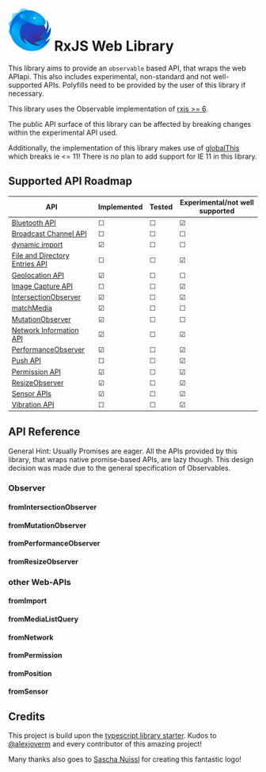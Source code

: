 # <img src="docs/assets/rxjs-web-logo.svg" alt="RxJS Web Logo" width="86" height="86"> RxJS Web Library

This library aims to provide an `observable` based API, that wraps the web APIapi. This also includes experimental, non-standard and not well-supported APIs. Polyfills need to be provided by the user of this library if necessary.

This library uses the Observable implementation of [rxjs >= 6](https://www.npmjs.com/package/rxjs).

The public API surface of this library can be affected by breaking changes within the experimental API used.

Additionally, the implementation of this library makes use of [globalThis](https://developer.mozilla.org/en-US/docs/Web/JavaScript/Reference/Global_Objects/globalThis) which breaks ie <= 11! There is no plan to add support for IE 11 in this library.

## Supported API Roadmap

| API                                                                                                               | Implemented | Tested  | Experimental/not well supported |
| ----------------------------------------------------------------------------------------------------------------- | ----------- | ------- | ------------------------------- |
| [Bluetooth API](https://developer.mozilla.org/en-US/docs/Web/API/Web_Bluetooth_API)                               | &#9744;     | &#9744; | &#9745;                         |
| [Broadcast Channel API](https://developer.mozilla.org/en-US/docs/Web/API/Broadcast_Channel_API)                   | &#9744;     | &#9744; | &#9744;                         |
| [dynamic import](https://developer.mozilla.org/en-US/docs/Web/JavaScript/Reference/Statements/import)             | &#9745;     | &#9744; | &#9744;                         |
| [File and Directory Entries API](https://developer.mozilla.org/en-US/docs/Web/API/File_and_Directory_Entries_API) | &#9744;     | &#9744; | &#9745;                         |
| [Geolocation API](https://developer.mozilla.org/en-US/docs/Web/API/Navigator/geolocation)                         | &#9745;     | &#9744; | &#9744;                         |
| [Image Capture API](https://developer.mozilla.org/en-US/docs/Web/API/MediaStream_Image_Capture_API)               | &#9744;     | &#9744; | &#9745;                         |
| [IntersectionObserver](https://developer.mozilla.org/en-US/docs/Web/API/Intersection_Observer_API)                | &#9745;     | &#9744; | &#9745;                         |
| [matchMedia](https://developer.mozilla.org/en-US/docs/Web/API/Window/matchMedia)                                  | &#9745;     | &#9744; | &#9744;                         |
| [MutationObserver](https://developer.mozilla.org/de/docs/Web/API/MutationObserver)                                | &#9745;     | &#9744; | &#9744;                         |
| [Network Information API](https://developer.mozilla.org/en-US/docs/Web/API/NetworkInformation)                    | &#9745;     | &#9744; | &#9745;                         |
| [PerformanceObserver](https://developer.mozilla.org/en-US/docs/Web/API/PerformanceObserver)                       | &#9745;     | &#9744; | &#9745;                         |
| [Push API](https://developer.mozilla.org/en-US/docs/Web/API/Push_API)                                             | &#9744;     | &#9744; | &#9745;                         |
| [Permission API](https://developer.mozilla.org/en-US/docs/Web/API/Permissions)                                    | &#9745;     | &#9744; | &#9745;                         |
| [ResizeObserver](https://developer.mozilla.org/en-US/docs/Web/API/ResizeObserver)                                 | &#9745;     | &#9744; | &#9745;                         |
| [Sensor APIs](https://developer.mozilla.org/en-US/docs/Web/API/Sensor_APIs)                                       | &#9745;     | &#9744; | &#9745;                         |
| [Vibration API](https://developer.mozilla.org/en-US/docs/Web/API/Vibration_API)                                   | &#9744;     | &#9744; | &#9745;                         |

## API Reference

General Hint: Usually Promises are eager. All the APIs provided by this library, that wraps native promise-based APIs, are lazy though. This design decision was made due to the general specification of Observables.

### Observer

#### fromIntersectionObserver

#### fromMutationObserver

#### fromPerformanceObserver

#### fromResizeObserver

### other Web-APIs

#### fromImport

#### fromMediaListQuery

#### fromNetwork

#### fromPermission

#### fromPosition

#### fromSensor

## Credits

This project is build upon the [typescript library starter](https://github.com/alexjoverm/typescript-library-starter). Kudos to [@alexjoverm](https://twitter.com/alexjoverm) and every contributor of this amazing project!

Many thanks also goes to [Sascha Nuissl](https://twitter.com/saschanuissl) for creating this fantastic logo!
